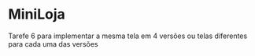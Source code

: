 # MiniLoja
Tarefe 6 para implementar a mesma tela em 4 versões ou telas diferentes para cada uma das versões
